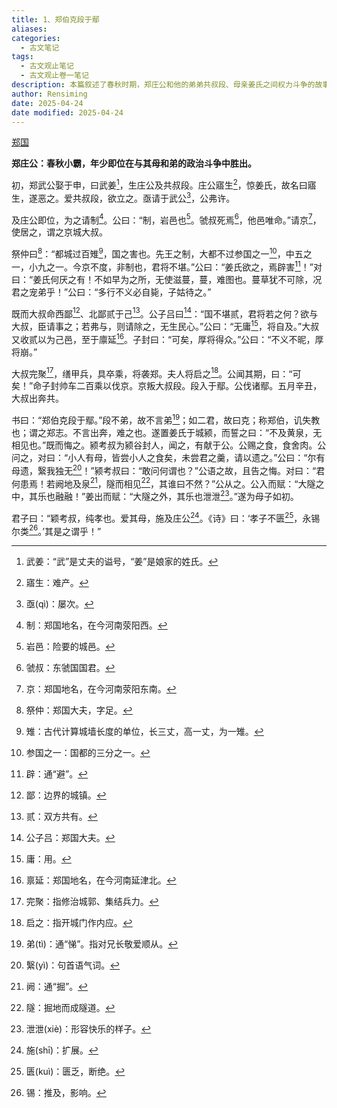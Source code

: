 ```yaml
---
title: 1、郑伯克段于鄢
aliases: 
categories:
  - 古文笔记
tags:
  - 古文观止笔记
  - 古文观止卷一笔记
description: 本篇叙述了春秋时期，郑庄公和他的弟弟共叔段、母亲姜氏之间权力斗争的故事。公元前722年，郑庄公在鄢地打败了他的胞弟共叔段，还将母亲武姜驱逐到城颍，后经颍考叔规劝，武姜与庄公母子和好如初。
author: Rensiming
date: 2025-04-24
date modified: 2025-04-24
---
```


[郑国](../0.先秦诸国资料/郑国.md)

**郑庄公：春秋小霸，年少即位在与其母和弟的政治斗争中胜出。**

初，郑武公娶于申，曰武姜[^1]，生庄公及共叔段。庄公寤生[^2]，惊姜氏，故名曰寤生，遂恶之。爱共叔段，欲立之。亟请于武公[^3]，公弗许。

及庄公即位，为之请制[^4]。公曰：“制，岩邑也[^5]。虢叔死焉[^6]，他邑唯命。”请京[^7]，使居之，谓之京城大叔。

祭仲曰[^8]：“都城过百雉[^9]，国之害也。先王之制，大都不过参国之一[^10]，中五之一，小九之一。今京不度，非制也，君将不堪。”公曰：“姜氏欲之，焉辟害[^11]！”对曰：“姜氏何厌之有！不如早为之所，无使滋蔓，蔓，难图也。蔓草犹不可除，况君之宠弟乎！”公曰：“多行不义必自毙，子姑待之。”

既而大叔命西鄙[^12]、北鄙贰于己[^13]。公子吕曰[^14]：“国不堪贰，君将若之何？欲与大叔，臣请事之；若弗与，则请除之，无生民心。”公曰：“无庸[^15]，将自及。”大叔又收贰以为己邑，至于廪延[^16]。子封曰：“可矣，厚将得众。”公曰：“不义不昵，厚将崩。”

大叔完聚[^17]，缮甲兵，具卒乘，将袭郑。夫人将启之[^18]。公闻其期，曰：“可矣！”命子封帅车二百乘以伐京。京叛大叔段。段入于鄢。公伐诸鄢。五月辛丑，大叔出奔共。

书曰：“郑伯克段于鄢。”段不弟，故不言弟[^19]；如二君，故曰克；称郑伯，讥失教也；谓之郑志。不言出奔，难之也。遂置姜氏于城颍，而誓之曰：“不及黄泉，无相见也。”既而悔之。颍考叔为颍谷封人，闻之，有献于公。公赐之食，食舍肉。公问之，对曰：“小人有母，皆尝小人之食矣，未尝君之羹，请以遗之。”公曰：“尔有母遗，繄我独无[^20]！”颍考叔曰：“敢问何谓也？”公语之故，且告之悔。对曰：“君何患焉！若阙地及泉[^21]，隧而相见[^22]，其谁曰不然？”公从之。公入而赋：“大隧之中，其乐也融融！”姜出而赋：“大隧之外，其乐也泄泄[^23]。”遂为母子如初。

君子曰：“颖考叔，纯孝也。爱其母，施及庄公[^24]。《诗》曰：‘孝子不匮[^25]，永锡尔类[^26]。’其是之谓乎！”

[^1]:武姜：“武”是丈夫的谥号，“姜”是娘家的姓氏。

[^2]:寤生：难产。

[^3]:亟(qì)：屡次。

[^4]:制：郑国地名，在今河南荥阳西。

[^5]:岩邑：险要的城邑。

[^6]:虢叔：东虢国国君。

[^7]:京：郑国地名，在今河南荥阳东南。

[^8]:祭仲：郑国大夫，字足。

[^9]:雉：古代计算城墙长度的单位，长三丈，高一丈，为一雉。

[^10]:参国之一：国都的三分之一。

[^11]:辟：通“避”。

[^12]:鄙：边界的城镇。

[^13]:贰：双方共有。

[^14]:公子吕：郑国大夫。

[^15]:庸：用。

[^16]:禀延：郑国地名，在今河南延津北。

[^17]:完聚：指修治城郭、集结兵力。

[^18]:启之：指开城门作内应。

[^19]:弟(tì)：通“悌”。指对兄长敬爱顺从。

[^20]:繄(yì)：句首语气词。

[^21]:阙：通“掘”。

[^22]:隧：掘地而成隧道。

[^23]:泄泄(xiè)：形容快乐的样子。

[^24]:施(shī)：扩展。

[^25]:匮(kuì)：匮乏，断绝。

[^26]:锡：推及，影响。

